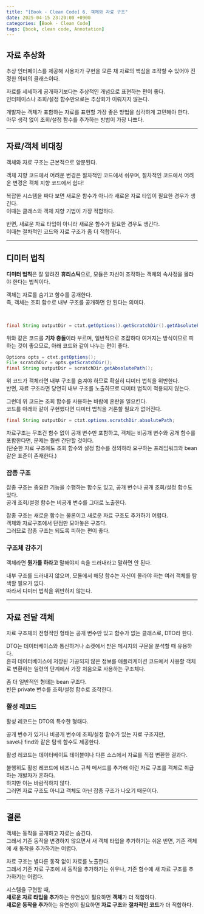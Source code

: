 ```yaml
---
title: "[Book - Clean Code] 6. 객체와 자료 구조"
date: 2025-04-15 23:20:00 +0900
categories: [Book - Clean Code]
tags: [book, clean code, Annotation]
---
```


## 자료 추상화

추상 인터페이스를 제공해 사용자가 구현을 모른 채 자료의 핵심을 조작할 수 있어야 진정한 의미의 클래스이다.

자료를 세세하게 공개하기보다는 추상적인 개념으로 표현하는 편이 좋다.   
인터페이스나 조회/설정 함수만으로는 추상화가 이뤄지지 않는다.   

개발자는 객체가 포함하는 자료를 표현할 가장 좋은 방법을 심각하게 고민해야 한다.   
아무 생각 없이 조회/설정 함수를 추가하는 방법이 가장 나쁘다.

---

## 자료/객체 비대칭

객체와 자료 구조는 근본적으로 양분된다.

객체 지향 코드에서 어려운 변경은 절차적인 코드에서 쉬우며, 절차적인 코드에서 어려운 변경은 객체 지향 코드에서 쉽다!

복잡한 시스템을 짜다 보면 새로운 함수가 아니라 새로운 자료 타입이 필요한 경우가 생긴다.   
이때는 클래스와 객체 지향 기법이 가장 적합하다.

반면, 새로운 자료 타입이 아니라 새로운 함수가 필요한 경우도 생긴다.   
이때는 절차적인 코드와 자료 구조가 좀 더 적합하다.

---

## 디미터 법칙

**디미터 법칙**은 잘 알려진 **휴리스틱**으로, 모듈은 자신이 조작하는 객체의 속사정을 몰라야 한다는 법칙이다.

객체는 자료를 숨기고 함수를 공개한다.   
즉, 객체는 조회 함수로 내부 구조를 공개하면 안 된다는 의미다.

<br>

```java
final String outputDir = ctxt.getOptions().getScratchDir().getAbsolutePath();
```

위와 같은 코드를 **기차 충돌**이라 부르며, 일반적으로 조잡하다 여겨지는 방식이므로 피하는 것이 좋으므로, 아래 코드와 같이 나누는 편이 좋다.

```java
Options opts = ctxt.getOptions();
File scratchDir = opts.getScratchDir();
final String outputDir = scratchDir.getAbsolutePath();
```

위 코드가 객체라면 내부 구조를 숨겨야 하므로 확실히 디미터 법칙을 위반한다.   
반면, 자료 구조라면 당연히 내부 구조를 노출하므로 디미터 법칙이 적용되지 않는다.

그런데 위 코드는 조회 함수를 사용하는 바람에 혼란을 일으킨다.   
코드를 아래와 같이 구현했다면 디미터 법칙을 거론할 필요가 없어진다.

```java
final String outputDir = ctxt.options.scratchDir.absolutePath;
```

자료구조는 무조건 함수 없이 공개 변수만 포함하고, 객체는 비공개 변수와 공개 함수를 포함한다면, 문제는 훨씬 간단할 것이다.   
(단순한 자료 구조에도 조회 함수와 설정 함수를 정의하라 요구하는 프레임워크와 bean 같은 표준이 존재한다.)

### 잡종 구조

잡종 구조는 중요한 기능을 수행하는 함수도 있고, 공개 변수나 공개 조회/설정 함수도 있다.   
공개 조회/설정 함수는 비공개 변수를 그대로 노출한다.

잡종 구조는 새로운 함수는 물론이고 새로운 자료 구조도 추가하기 어렵다.   
객체와 자료구조에서 단점만 모아놓은 구조다.   
그러므로 잡종 구조는 되도록 피하는 편이 좋다.

### 구조체 감추기

객체라면 **뭔가를 하라고** 말해야지 속을 드러내라고 말하면 안 된다.

내부 구조를 드러내지 않으며, 모듈에서 해당 함수는 자신이 몰라야 하는 여러 객체를 탐색할 필요가 없다.   
따라서 디미터 법칙을 위반하지 않는다.

---

## 자료 전달 객체

자료 구조체의 전형적인 형태는 공개 변수만 있고 함수가 없는 클래스로, DTO라 한다.

DTO는 데이터베이스와 통신하거나 소켓에서 받은 메시지의 구문을 분석할 때 유용하다.   
흔히 데이터베이스에 저장된 가공되지 않은 정보를 애플리케이션 코드에서 사용할 객체로 변환하는 일련의 단계에서 가장 처음으로 사용하는 구조체다.

좀 더 일반적인 형태는 bean 구조다.   
빈은 private 변수를 조회/설정 함수로 조작한다.

### 활성 레코드

활성 레코드는 DTO의 특수한 형태다.

공개 변수가 있거나 비공개 변수에 조회/설정 함수가 있는 자료 구조지만,   
save나 find와 같은 탐색 함수도 제공한다.

활성 레코드는 데이터베이트 테이블이나 다른 소스에서 자료를 직접 변환한 결과다.

불행히도 활성 레코드에 비즈니스 규칙 메서드를 추가해 이런 자료 구조를 객체로 취급하는 개발자가 흔하다.   
하지만 이는 바람직하지 않다.   
그러면 자료 구조도 아니고 객체도 아닌 잡종 구조가 나오기 때문이다.

---

## 결론

객체는 동작을 공개하고 자료는 숨긴다.   
그래서 기존 동작을 변경하지 않으면서 새 객체 타입을 추가하기는 쉬운 반면, 기존 객체에 새 동작을 추가하기는 어렵다.

자료 구조는 별다른 동작 없이 자료를 노출한다.   
그래서 기존 자료 구조에 새 동작을 추가하기는 쉬우나, 기존 함수에 새 자료 구조를 추가하기는 어렵다.

시스템을 구현할 때,   
**새로운 자료 타입을 추가**하는 유연성이 필요하면 **객체**가 더 적합하다.   
**새로운 동작을 추가**하는 유연성이 필요하면 **자료 구조**와 **절차적인 코드**가 더 적합하다.
